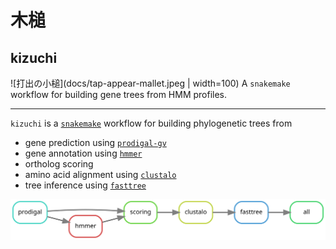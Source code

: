 # 木槌
## kizuchi

![打出の小槌](docs/tap-appear-mallet.jpeg | width=100) A `snakemake` workflow
for building gene trees from HMM profiles.

---

`kizuchi` is a [`snakemake`](https://snakemake.readthedocs.io/en/stable/)
workflow for building phylogenetic trees from 

- gene prediction using [`prodigal-gv`](https://github.com/apcamargo/prodigal-gv)
- gene annotation using [`hmmer`](http://hmmer.org/)
- ortholog scoring
- amino acid alignment using [`clustalo`](http://www.clustal.org/omega/)
- tree inference using [`fasttree`](http://www.microbesonline.org/fasttree/)

![Rule Graph](docs/rg.svg)
